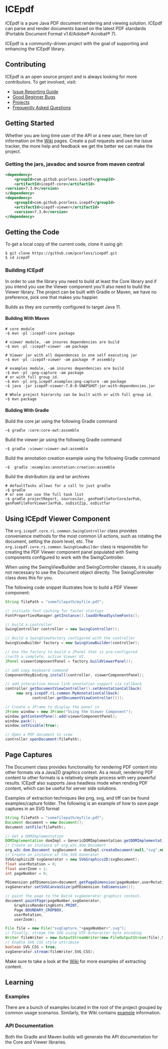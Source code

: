 # ICEpdf

ICEpdf is a pure Java PDF document rendering and viewing solution. ICEpdf can parse and render documents based on the 
latest PDF standards (Portable Document Format v1.6/Adobe® Acrobat® 7).

ICEpdf is a community-driven project with the goal of supporting and enhancing the ICEpdf library.  

## Contributing
ICEpdf is an open source project and is always looking for more contributors.  To get involved, visit:

 - [Issue Reporting Guide](https://github.com/pcorless/icepdf/wiki/Issue-Reporting-Guide)
 - [Good Beginner Bugs](https://github.com/pcorless/icepdf/issues?q=is%3Aopen+is%3Aissue+label%3A%22good+first+issue%22)
 - [Projects](https://github.com/pcorless/icepdf/projects)
 - [Frequently Asked Questions](https://github.com/pcorless/icepdf/wiki/Frequently-Asked-Questions)
   <!-- Code Contribution Guide --> 
 ## Getting Started
 Whether you are long time user of the API or a new user, there ton of information on the 
 [Wiki](https://github.com/pcorless/icepdf/wiki) pages.  Create a pull requests and use the issue tracker, the more
 help and feedback we get the better we can make the project.

 
 ### Getting the jars, javadoc and source from maven central 
 ```xml
 <dependency>
     <groupId>com.github.pcorless.icepdf</groupId>
     <artifactId>icepdf-core</artifactId>
 <version>7.3.0</version>
</dependency>
<dependency>
     <groupId>com.github.pcorless.icepdf</groupId>
     <artifactId>icepdf-viewer</artifactId>
     <version>7.3.0</version>
</dependency>
 ```
 
 ## Getting the Code
 To get a local copy of the current code, clone it using git:
 ```
$ git clone https://github.com/pcorless/icepdf.git
$ cd icepdf
```
 
 ### Building ICEpdf
 In order to use the library you need to build at least the Core library and if you intend you use the Viewer
 component you'll also need to build the Viewer library.  The project can be built with Gradle or Maven, we have
 no preference, pick one that makes you happier.

Builds as they are currently configured to target Java 11.

#### Building With Maven
```
# core module
~$ mvn -pl :icepdf-core package

# viewer module, -am insures dependencies are build 
~$ mvn -pl :icepdf-viewer -am package

# Viewer jar with all dependences in one self executing jar
~$ mvn -pl :icepdf-viewer -am package -P assembly 

# examples module, -am insures dependencies are build 
~$ mvn -pl :png-capture -am package
# or with full group id. 
~$ mvn -pl org.icepdf.examples:png-capture -am package
~$ java -jar icepdf-viewer-7.0.0-SNAPSHOT-jar-with-dependencies.jar

# Whole project hierarchy can be built with or with full group id. 
~$ mvn package

 ```
#### Building With Gradle

Build the core jar using the following Gradle command

```~$ gradle :core:core-awt:assemble ```

Build the viewer jar using the following Gradle command

```~$ gradle :viewer:viewer-awt:assemble``` 

Build the annotation creation example using the following Gradle command

```~$  gradle :examples:annotation:creation:assemble```

Build the distribution zip and tar archives

```
# defaultTasks allows for a call to just gradle 
~$ gradle
# or one can use the full task list 
~$ gradle projectReport, sourcesJar, genPomFileForCoreJarPub, genPomFileForViewerJarPub, osDistZip, osDistTar
```

 ## Using ICEpdf Viewer Component
 The `org.icepdf.core.ri.common.SwingController` class provides convenience methods for the most common UI actions, 
 such as rotating the document, setting the zoom level, etc. The `org.icepdf.core.ri.common.SwingViewBuilder` class is 
 responsible for creating the PDF Viewer component panel populated with Swing components configured to work with the 
 SwingController.
 
 When using the SwingViewBuilder and SwingController classes, it is usually not necessary to use the Document object
 directly. The SwingController class does this for you.
 
 The following code snippet illustrates how to build a PDF Viewer component:
 ```java
String filePath = "somefilepath/myfile.pdf";

// initiate font caching for faster startups
FontPropertiesManager.getInstance().loadOrReadSystemFonts();

// build a controller
SwingController controller = new SwingController();

// Build a SwingViewFactory configured with the controller
SwingViewBuilder factory = new SwingViewBuilder(controller);

// Use the factory to build a JPanel that is pre-configured
//with a complete, active Viewer UI.
JPanel viewerComponentPanel = factory.buildViewerPanel();

// add copy keyboard command
ComponentKeyBinding.install(controller, viewerComponentPanel);

// add interactive mouse link annotation support via callback
controller.getDocumentViewController().setAnnotationCallback(
      new org.icepdf.ri.common.MyAnnotationCallback(
             controller.getDocumentViewController()));

// Create a JFrame to display the panel in
JFrame window = new JFrame("Using the Viewer Component");
window.getContentPane().add(viewerComponentPanel);
window.pack();
window.setVisible(true);

// Open a PDF document to view
controller.openDocument(filePath);
```
 ## Page Captures
 
 The Document class provides functionality for rendering PDF content into other formats via a Java2D graphics context.
 As a result, rendering PDF content to other formats is a relatively simple process with very powerful results. ICEpdf 
 also supports Java headless mode when rending PDF content, which can be useful for server side solutions.

Examples of extraction techniques like png, svg, and tiff can be found examples/capture folder. The following is an
example of how to save page captures in an SVG format
 
 ```java
String filePath = "somefilepath/myfile.pdf";
Document document = new Document();
document.setFile(filePath);

// Get a DOMImplementation
DOMImplementation domImpl = GenericDOMImplementation.getDOMImplementation();
// Create an instance of org.w3c.dom.Document
org.w3c.dom.Document svgDocument = domImpl.createDocument(null,"svg",null);
// Create an instance of the SVG Generator
SVGGraphics2D svgGenerator = new SVGGraphics2D(svgDocument);
float userRotation = 0;
float userZoom = 1;
int pageNumber = 0;

PDimension pdfDimension=document.getPageDimension(pageNumber,userRotation,userZoom);
svgGenerator.setSVGCanvasSize(pdfDimension.toDimension());

// paint the page to the Batik svgGenerator graphics context.
document.paintPage(pageNumber,svgGenerator,
     GraphicsRenderingHints.PRINT,
     Page.BOUNDARY_CROPBOX,
     userRotation,
     userZoom);

File file = new File("svgCapture_"+pageNumber+".svg");
// Finally, stream the SVG using UTF-8character byte encoding
Writer fileWriter = new OutputStreamWriter(new FileOutputStream(file),StandardCharsets.UTF_8);
// Enable SVG CSS style attribute
boolean SVG_CSS = true;
svgGenerator.stream(fileWriter,SVG_CSS);
```

Make sure to take a look at the [Wiki](https://github.com/pcorless/icepdf/wiki/Usage-Examples) for more examples of
extracting content.

 
 ## Learning
  
 ### Examples

There are a bunch of examples located in the root of the project grouped by common usage scenarios. Similarly, the
Wiki contains [example](https://github.com/pcorless/icepdf/wiki/Usage-Examples) information. 

 ### API Documentation
 
 Both the Gradle and Maven builds will generate the API documentation for the Core and Viewer libraries. 
 
